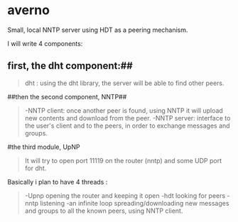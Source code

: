 # averno
Small, local NNTP server using HDT as a peering mechanism.


I will  write 4 components:

## first, the dht component:##

>dht : using the dht library, the server will be able to find other peers.

##then the second component, NNTP## 

>-NNTP client: once another peer is found, using NNTP it will upload new contents and download from the peer.
-NNTP server: interface to the user's client and to the peers, in order to exchange messages and groups.

#the third module, UpNP
  
>It will try to open port 11119 on the router (nntp) and some UDP port for dht.


Basically i plan to have 4 threads :

>-Upnp opening the router and keeping it open
-hdt looking for peers
-nntp listening
-an infinite loop spreading/downloading new messages and groups to all the known peers, using NNTP client.

